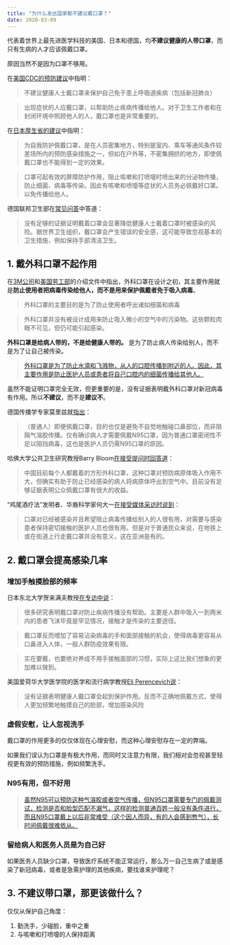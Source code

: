 ```yaml
---
title: "为什么发达国家都不建议戴口罩？"
date: 2020-03-09
---
```


代表着世界上最先进医学科技的美国、日本和德国，均**不建议健康的人带口罩**，而只有生病的人才应该佩戴口罩。

原因当然不是因为口罩不够用。

在[美国CDC的预防建议](https://www.cdc.gov/coronavirus/2019-ncov/about/prevention-treatment-chinese.html "美国CDC有关新型冠状病毒的预防和治疗")中指明：

> 不建议健康人士戴口罩来保护自己免于患上呼吸道疾病（包括新冠肺炎）

> 出现症状的人应戴口罩，以帮助防止疾病传播给他人。对于卫生工作者和在封闭环境中照顾他人的人，戴口罩也是非常重要的。

在[日本厚生省的建议](https://www.mhlw.go.jp/stf/seisakunitsuite/bunya/kenkou_iryou/dengue_fever_qa_00011.html#Q7 "日本厚生省有关新型冠状病毒感染症的Q&A")中指明：

> 为自我防护佩戴口罩，是在人员密集地方，特别是室内、乘车等通风条件较差场所内的预防感染措施之一，但如在户外等，不密集拥挤的地方，即使佩戴口罩也不能得到一定的效果。

> 口罩可起有效的屏障防护作用，阻止咳嗽和打喷嚏时喷出来的分泌物传播，防止细菌、病毒等传染。因此有咳嗽和喷嚏等症状的人员务必佩戴好口罩。以免传播给他人。 

德国联邦卫生部在[常见问答](https://www.bundesgesundheitsministerium.de/en/press/2020/coronavirus.html "德国联邦卫生部有关新型冠状病毒的常见问题回答")中答道：

> 没有足够的证据证明戴着口罩会显著降低健康人士戴着口罩时被感染的风险。据世界卫生组织，戴口罩会产生错误的安全感，这可能导致忽视基本的卫生措施，例如保持手部清洁卫生。


## 1. 戴外科口罩不起作用

在[3M公司](http://multimedia.3m.com/mws/media/1792732O/respiratory-protection-faq-healthcare.pdf "3M对外科口罩和呼吸器功能的对比说明")和[美国劳工部](https://www.osha.gov/Publications/respirators-vs-surgicalmasks-factsheet.html "美国劳工部对外科口罩和呼吸器功能的对比说明")的介绍文件中指出，外科口罩在设计之初，其主要作用就是**防止使用者把病毒传染给他人，而不是用来保护佩戴者免于吸入病毒**。

>  外科口罩的主要目的是为了防止使用者呼出诸如细菌和病毒

>  外科口罩并没有被设计成用来防止吸入微小的空气中的污染物。这些颗粒肉眼不可见，但仍可能引起感染。

**外科口罩是给病人带的，不是给健康人带的。** 是为了防止病人传染给别人，而不是为了让自己被传染。

> [外科口罩是为了防止水滴和飞溅物，从人的口腔传播到附近的人。因此，其主要作用是防止医护人员或患者将自己口腔内的细菌传播给其他人。](https://www.businessinsider.com/wuhan-coronavirus-face-masks-not-entirely-effective-2020-1, "People are racing to buy face masks amid the coronavirus outbreak, but they probably won't protect you from illness")

虽然不能证明口罩完全无效，但更重要的是，没有证据表明戴外科口罩对新冠病毒有作用。所以**不建议**，而不是**建议不**。

德国传播学专家莫里兹就[指出](https://new.qq.com/omn/20200309/20200309A0C8SL00.html "确诊破千仍零病亡背后：德国防疫的真相是怎样的？")：

>（普通人）即便佩戴口罩，目的也仅是避免不自觉地触碰口鼻部位，而非阻隔气溶胶传播。仅有确诊病人才需要佩戴N95口罩，因为普通口罩密闭性不足以阻挡病毒，这也是医护人员仍需N95口罩的原因。

哈佛大学公共卫生研究教授Barry Bloom[在接受提问时回答道](https://mp.weixin.qq.com/s/tCunZcTguko12kSWR9QtMw "哈佛会议实录 | 新冠肺炎的全球影响，听听世界顶级学者怎么看")：

> 中国目前每个人都戴着的方形外科口罩，这种口罩对预防病原体吸入作用不大，但确实有助于防止已经感染的病人将病原体呼出到空气中。目前没有足够证据表明公众佩戴口罩有很大的收益。

“鸡尾酒疗法”发明者、华裔科学家何大一[在接受媒体采访时说到](https://mp.weixin.qq.com/s/CW9Mna4g_WQbUPhJVyBNHA "何大一：一般不需要戴口罩")：

> 口罩对已经被感染并且希望阻止病毒传播给别人的人很有用，对需要与感染患者保持密切接触的医护人员也很有用。但是对于普通民众来说，在地铁上或在街道上行走戴口罩并没有意义，这在亚洲是有的。


## 2. 戴口罩会提高感染几率

### 增加手触摸脸部的频率

日本东北大学贺来满夫教授[在专访中说](https://mp.weixin.qq.com/s/ePrisU3oSb8flhxWD8-w9Q "为何日本没有采用中国那样的隔离手段？专访日本厚生省专家组成员")：

> 很多研究表明戴口罩对防止疾病传播没有帮助。主要是人群中吸入一到两米内的患者飞沫毕竟是罕见情况，接触才是传染的主要途径。

> 戴口罩反而增加了容易沾染病毒的手和面部接触的机会，使得病毒更容易从口鼻进入人体，一般人群防疫效果有限。

> 实在要戴，也要绝对养成不用手接触面部的习惯，实际上这比我们想象的更加难以做到。

美国爱荷华大学医学院的医学和流行病学教授[Eli Perencevich说](https://www.forbes.com/sites/tarahaelle/2020/02/29/no-you-do-not-need-face-masks-for-coronavirus-they-might-increase-your-infection-risk/#7c6d6a52676c "No, You Do Not Need Face Masks To Prevent Coronavirus—They Might Increase Your Infection Risk")：

> 没有证据表明健康人戴口罩会起到保护作用。反而不正确地佩戴方式，使得人更加频繁地触摸自己的脸部，增加感染风险

### 虚假安慰，让人忽视洗手

戴口罩的作用更多的仅仅体现在心理安慰，而这种心理安慰存在一定的弊端。

如果我们误认为口罩是有极大作用，而同时又注意力有限，我们相对会忽视甚至轻视更有效的预防措施，例如频繁洗手。

### N95有用，但不好用

> [虽然N95可以预防这种气溶胶或者空气传播，但N95口罩需要专门的佩戴测试，检测是否和脸型匹配不漏气，这样的检测普通百姓一般没有条件进行，而且N95口罩戴上以后非常难受（这个因人而异，有的人会感到憋气），长时间佩戴很难依从。](https://m.weibo.cn/1042973271/4479281809540141 "罗祎明医生的微博")

### 留给病人和医务人员是为自己好

如果医务人员缺少口罩，导致医疗系统不能正常运行，那么万一自己生病了或是感染了新冠病毒，或者是急需护理的其他疾病，要找谁来护理呢？


## 3. 不建议带口罩，那更该做什么？

仅仅从保护自己角度：

1. 勤洗手，少碰脸，重中之重
1. 与咳嗽和打喷嚏的人保持距离
